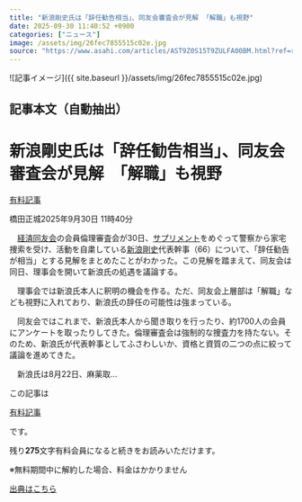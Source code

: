 ```yaml
---
title: "新浪剛史氏は「辞任勧告相当」、同友会審査会が見解 「解職」も視野"
date: 2025-09-30 11:40:52 +0900
categories: ["ニュース"]
image: /assets/img/26fec7855515c02e.jpg
source: "https://www.asahi.com/articles/AST9Z0S15T9ZULFA00BM.html?ref=rss"
---
```


![記事イメージ]({{ site.baseurl }}/assets/img/26fec7855515c02e.jpg)

## 記事本文（自動抽出）
<div><main role="main" id="main"><p></p><div class="y_Qv3"><h1>新浪剛史氏は「辞任勧告相当」、同友会審査会が見解　「解職」も視野</h1><div class="mhPng"><p><span class="fNPYU Q_Shz"><a href="//www.asahi.com/news/gold.html?iref=com_gold">有料記事</a></span></p><span class="H8KYB">橋田正城</span><span class="UDj4P"><time datetime="2025-09-30T02:40:52.000Z">2025年9月30日 11時40分</time></span></div></div><p id="gsm_above_SnsUtilityArea"></p><p x-component-name="CommentHeadline" x-component-data='{"commentCount":0,"commentators":[],"mode":"pc"}'></p><div class="nfyQp"><p>　<a href="//www.asahi.com/topics/word/%E7%B5%8C%E6%B8%88%E5%90%8C%E5%8F%8B%E4%BC%9A.html" title="経済同友会 のトピックスを開く" class="eWgMZ">経済同友会</a>の会員倫理審査会が30日、<a href="//www.asahi.com/topics/word/%E3%82%B5%E3%83%97%E3%83%AA%E3%83%A1%E3%83%B3%E3%83%88.html" title="サプリメント のトピックスを開く" class="eWgMZ">サプリメント</a>をめぐって警察から家宅捜索を受け、活動を自粛している<a href="//www.asahi.com/topics/word/%E6%96%B0%E6%B5%AA%E5%89%9B%E5%8F%B2.html" title="新浪剛史 のトピックスを開く" class="eWgMZ">新浪剛史</a>代表幹事（66）について、「辞任勧告が相当」とする見解をまとめたことがわかった。この見解を踏まえて、同友会は同日、理事会を開いて新浪氏の処遇を議論する。</p><p>　理事会では新浪氏本人に釈明の機会を作る。ただ、同友会上層部は「解職」なども視野に入れており、新浪氏の辞任の可能性は強まっている。</p><p>　同友会ではこれまで、新浪氏本人から聞き取りを行ったり、約1700人の会員にアンケートを取ったりしてきた。倫理審査会は強制的な捜査力を持たない。そのため、新浪氏が代表幹事としてふさわしいか、資格と資質の二つの点に絞って議論を進めてきた。</p><p class="Lujdo">　新浪氏は8月22日、麻薬取…</p></div><p></p><div class="NbZMW"><div class="PxAm1"><p>この記事は</p><img src="//www.asahicom.jp/images/icon_key_gold.png" alt><a href="//www.asahi.com/news/gold.html?iref=com_1kiji_g_0">有料記事</a><p>です。</p><span class="Zgt88">残り<b>275</b>文字</span><span class="hideFromApp">有料会員になると続きをお読みいただけます。</span></div><p class="eQShK">※無料期間中に解約した場合、料金はかかりません</p></div><p x-component-name="WriterProfile" x-component-data='{"writerProfile":{"writerProfileList":[],"isWriterFollowAvailableMember":false},"isFreeArea":true}'></p><p x-component-name="ArticleCommentList" x-component-data='{"commentCount":0,"commentList":[],"shareUrlBase":"https://www.asahi.com/articles/AST9Z0S15T9ZULFA00BM.html","articleId":"AST9Z0S15T9ZULFA00BM","commentIdParam":"","equalCommentIdIndex":-1,"isAuthorized":false,"isFreePlan":false,"isPaidMember":false,"isPresent":false,"isHazard":false,"freeUrlBase":"//www.asahi.com","digitalUrlBase":"//digital.asahi.com"}'></p></main></div>

[出典はこちら](https://www.asahi.com/articles/AST9Z0S15T9ZULFA00BM.html?ref=rss)

